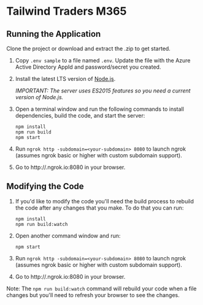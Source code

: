 # Tailwind Traders M365


## Running the Application

Clone the project or download and extract the .zip to get started. 

1. Copy `.env sample` to a file named `.env`. Update the file with the Azure Active Directory AppId and password/secret you created.

1. Install the latest LTS version of [Node.js](https://nodejs.org). 

    *IMPORTANT: The server uses ES2015 features so you need a current version of Node.js.*

1. Open a terminal window and run the following commands to install dependencies, build the code, and start the server:

    ```
    npm install
    npm run build
    npm start
    ```

1. Run `ngrok http -subdomain=<your-subdomain> 8080` to launch ngrok (assumes ngrok basic or higher with custom subdomain support).

1. Go to http://<your-subdomain>.ngrok.io:8080 in your browser.

## Modifying the Code

1. If you'd like to modify the code you'll need the build process to rebuild the code after any changes that you make. To do that you can run:

    ```
    npm install
    npm run build:watch
    ```

1. Open another command window and run:

    ```
    npm start
    ```

1. Run `ngrok http -subdomain=<your-subdomain> 8080` to launch ngrok (assumes ngrok basic or higher with custom subdomain support).

1. Go to http://<your-subdomain>.ngrok.io:8080 in your browser.

Note: The `npm run build:watch` command will rebuild your code when a file changes but you'll need to refresh your browser to see the changes.

